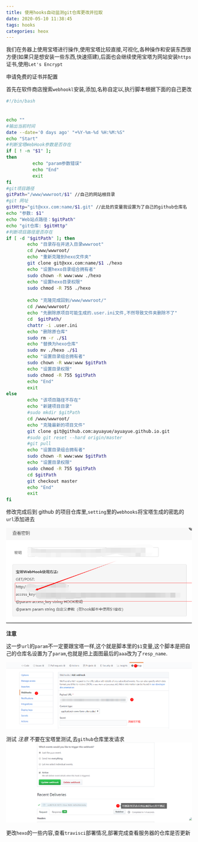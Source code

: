 ```yaml
---
title: 使用hooks自动监测git仓库更改并拉取
date: 2020-05-10 11:38:45
tags: hooks
categories: heox
---
```


 我们在务器上使用宝塔进行操作,使用宝塔比较直接,可视化,各种操作和安装东西很方便(如果只是想安装一些东西,快速搭建),后面也会继续使用宝塔为网站安装`https`证书,使用`Let's Encrypt`

申请免费的证书并配置

<!--more-->

首先在软件商店搜索`webhookl`安装,添加,名称自定以,执行脚本根据下面的自己更改

```sh
#!/bin/bash
 

echo ""
#输出当前时间
date --date='0 days ago' "+%Y-%m-%d %H:%M:%S"
echo "Start"
#判断宝塔WebHook参数是否存在
if [ ! -n "$1" ];
then 
          echo "param参数错误"
          echo "End"
          exit
fi
#git项目路径
gitPath="/www/wwwroot/$1" //自己的网站根目录
#git 网址
gitHttp="git@xxx.com:name/$1.git" //此处的变量我设置为了自己的github仓库名
echo "参数: $1"
echo "Web站点路径：$gitPath"
echo "git仓库: $gitHttp"
#判断项目路径是否存在
if [ -d "$gitPath" ]; then
		echo "目录存在并进入目录wwwroot"
		cd /www/wwwroot/
		echo "重新克隆到hexo文件夹"
		git clone git@xxx.com:name/$1 ./hexo
		echo "设置hexo目录组合拥有者"
		sudo chown -R www:www ./hexo
		echo "设置hexo目录权限"
		sudo chmod -R 755 ./hexo
		
		echo "克隆完成回到/www/wwwroot/"
		cd /www/wwwroot/
		echo "先删除原项目可能生成的.user.ini文件,不然导致文件夹删除不了"
		cd  $gitPath/
		chattr -i .user.ini
		echo "删除原仓库"
        sudo rm -r ./$1
		echo "替换为hexo仓库"
		sudo mv ./hexo ./$1
		echo "设置目录组合拥有者"
        sudo chown -R www:www $gitPath
        echo "设置目录权限"
		sudo chmod -R 755 $gitPath
        echo "End"
        exit
else
        echo "该项目路径不存在"
        echo "新建项目目录"
        #sudo mkdir $gitPath
        cd /www/wwwroot/
        echo "克隆最新的项目文件"
		git clone git@github.com:ayuayue/ayuayue.github.io.git
        #sudo git reset --hard origin/master
        #git pull
		echo "设置目录组合拥有者"
        sudo chown -R www:www $gitPath
        echo "设置目录权限"
		sudo chmod -R 755 $gitPath
		cd $gitPath
		git checkout master
        echo "End"
        exit
fi
```

修改完成后到 github 的项目仓库里,`setting`里的`webhooks`将宝塔生成的密匙的`url`添加进去

![1589083395626](hexo-02/1589083395626.png)

**注意**

这一步`url`的`param`不一定要跟宝塔一样,这个就是脚本里的`$1`变量,这个脚本是把自己的仓库名设置为了`param`,也就是把上面图最后的`aaa`改为了`resp_name`.

![1589083432370](hexo-02/1589083432370.png)

测试
_注意_
不要在宝塔里测试,去`github`仓库里发请求
![1589085659325](hexo-02/1589085659325.png)

更改`hexo`的一些内容,查看`travisci`部署情况,部署完成查看服务器的仓库是否更新
